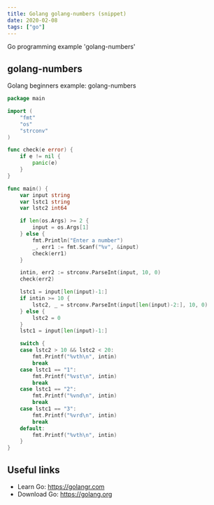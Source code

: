 ```yaml
---
title: Golang golang-numbers (snippet)
date: 2020-02-08
tags: ["go"]
---
```

Go programming example 'golang-numbers'


## golang-numbers

Golang beginners example: golang-numbers

```go
package main

import (
	"fmt"
	"os"
	"strconv"
)

func check(e error) {
	if e != nil {
		panic(e)
	}
}

func main() {
	var input string
	var lstc1 string
	var lstc2 int64

	if len(os.Args) >= 2 {
		input = os.Args[1]
	} else {
		fmt.Println("Enter a number")
		_, err1 := fmt.Scanf("%v", &input)
		check(err1)
	}

	intin, err2 := strconv.ParseInt(input, 10, 0)
	check(err2)

	lstc1 = input[len(input)-1:]
	if intin >= 10 {
		lstc2, _ = strconv.ParseInt(input[len(input)-2:], 10, 0)
	} else {
		lstc2 = 0
	}
	lstc1 = input[len(input)-1:]

	switch {
	case lstc2 > 10 && lstc2 < 20:
		fmt.Printf("%vth\n", intin)
		break
	case lstc1 == "1":
		fmt.Printf("%vst\n", intin)
		break
	case lstc1 == "2":
		fmt.Printf("%vnd\n", intin)
		break
	case lstc1 == "3":
		fmt.Printf("%vrd\n", intin)
		break
	default:
		fmt.Printf("%vth\n", intin)
	}
}

```

## Useful links

- Learn Go: https://golangr.com
- Download Go: https://golang.org
